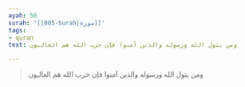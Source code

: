 ```yaml
---
ayah: 56
surah: '[[005-Surah|سورة]]'
tags:
- quran
text: ومن يتول الله ورسوله والذين آمنوا فإن حزب الله هم الغالبون

---
```

> ومن يتول الله ورسوله والذين آمنوا فإن حزب الله هم الغالبون
